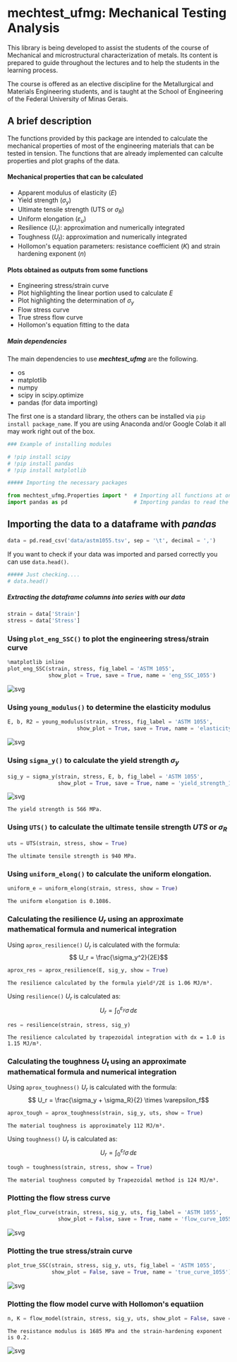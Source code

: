 # mechtest_ufmg: Mechanical Testing Analysis 

This library is being developed to assist the students of the course of Mechanical and microstructural characterization of metals. Its content is prepared to guide throughout the lectures and to help the students in the learning process. 

The course is offered as an elective discipline for the Metallurgical and Materials Engineering students, and is taught at the School of Engineering of the Federal University of Minas Gerais. 

## A brief description

The functions provided by this package are intended to calculate the mechanical properties of most of the engineering materials that can be tested in tension. The functions that are already implemented can calculte properties and plot graphs of the data. 

#### Mechanical properties that can be calculated 

* Apparent modulus of elasticity ($E$)
* Yield strength ($\sigma_y$)
* Ultimate tensile strength (UTS or $\sigma_R$)
* Uniform elongation ($\varepsilon_u$)
* Resilience ($U_r$): approximation and numerically integrated
* Toughness ($U_t$): approximation and numerically integrated
* Hollomon's equation parameters: resistance coefficient ($K$) and strain hardening exponent ($n$)

#### Plots obtained as outputs from some functions

* Engineering stress/strain curve
* Plot highlighting the linear portion used to calculate $E$
* Plot highlighting the determination of $\sigma_y$
* Flow stress curve
* True stress flow curve
* Hollomon's equation fitting to the data

##### Main dependencies

The main dependencies to use *__mechtest_ufmg__* are the following.

* os
* matplotlib
* numpy
* scipy in scipy.optimize
* pandas (for data importing)

The first one is a standard library, the others can be installed via `pip install package_name`. If you are using Anaconda and/or Google Colab it all may work right out of the box.



```python
### Example of installing modules

# !pip install scipy
# !pip install pandas
# !pip install matplotlib
```


```python
##### Importing the necessary packages

from mechtest_ufmg.Properties import *  # Importing all functions at once
import pandas as pd                     # Importing pandas to read the data
```

## Importing the data to a dataframe with *pandas*


```python
data = pd.read_csv('data/astm1055.tsv', sep = '\t', decimal = ',')
```

If you want to check if your data was imported and parsed correctly you can use `data.head()`.


```python
##### Just checking....
# data.head()
```

##### Extracting the dataframe columns into series with our data


```python
strain = data['Strain']
stress = data['Stress']
```

### Using `plot_eng_SSC()` to plot the engineering stress/strain curve


```python
%matplotlib inline
plot_eng_SSC(strain, stress, fig_label = 'ASTM 1055', 
             show_plot = True, save = True, name = 'eng_SSC_1055')

```


    
![svg](img/output_12_0.svg)
    


### Using `young_modulus()` to determine the elasticity modulus


```python
E, b, R2 = young_modulus(strain, stress, fig_label = 'ASTM 1055', 
                      show_plot = True, save = True, name = 'elasticity_1055')

```


    
![svg](img/output_14_0.svg)
    


### Using `sigma_y()` to calculate the yield strength $\sigma_y$


```python
sig_y = sigma_y(strain, stress, E, b, fig_label = 'ASTM 1055', 
                show_plot = True, save = True, name = 'yield_strength_1055')

```


    
![svg](img/output_16_0.svg)
    


    The yield strength is 566 MPa.


### Using `UTS()` to calculate the ultimate tensile strength $UTS$ or $\sigma_R$



```python
uts = UTS(strain, stress, show = True)
```

    The ultimate tensile strength is 940 MPa. 


### Using `uniform_elong()` to calculate the uniform elongation.


```python
uniform_e = uniform_elong(strain, stress, show = True)
```

    The uniform elongation is 0.1086.


### Calculating the resilience $U_r$ using an approximate mathematical formula and numerical integration

Using `aprox_resilience()` $U_r$ is calculated with the formula: 
                    $$ U_r = \frac{\sigma_y^2}{2E}$$
                    


```python
aprox_res = aprox_resilience(E, sig_y, show = True)
```

    The resilience calculated by the formula yield²/2E is 1.06 MJ/m³. 


Using `resilience()` $U_r$ is calculated as:
                    $$ U_r = \int_{0}^{\varepsilon_y} \sigma \,d \varepsilon $$


```python
res = resilience(strain, stress, sig_y)
```

    The resilience calculated by trapezoidal integration with dx = 1.0 is 1.15 MJ/m³. 


### Calculating the toughness $U_t$ using an approximate mathematical formula and numerical integration

Using `aprox_toughness()` $U_r$ is calculated with the formula: 
                    $$ U_r = \frac{\sigma_y + \sigma_R}{2} \times \varepsilon_f$$
                    


```python
aprox_tough = aprox_toughness(strain, sig_y, uts, show = True)
```

    The material toughness is approximately 112 MJ/m³.


Using `toughness()` $U_r$ is calculated as:
                    $$ U_r = \int_{0}^{\varepsilon_f} \sigma \,d \varepsilon $$


```python
tough = toughness(strain, stress, show = True)
```

    The material toughness computed by Trapezoidal method is 124 MJ/m³. 


### Plotting the flow stress curve 


```python
plot_flow_curve(strain, stress, sig_y, uts, fig_label = 'ASTM 1055', 
                show_plot = False, save = True, name = 'flow_curve_1055')

```


    
![svg](img/output_30_0.svg)
    


### Plotting the true stress/strain curve


```python
plot_true_SSC(strain, stress, sig_y, uts, fig_label = 'ASTM 1055', 
              show_plot = False, save = True, name = 'true_curve_1055')

```


    
![svg](img/output_32_0.svg)
    


### Plotting the flow model curve with Hollomon's equatiion


```python
n, K = flow_model(strain, stress, sig_y, uts, show_plot = False, save = True, name = 'Hollomon_1055')
```

    The resistance modulus is 1685 MPa and the strain-hardening exponent is 0.2.



    
![svg](img/output_34_1.svg)
    

